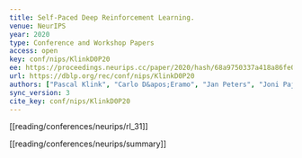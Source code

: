 ```yaml
---
title: Self-Paced Deep Reinforcement Learning.
venue: NeurIPS
year: 2020
type: Conference and Workshop Papers
access: open
key: conf/nips/KlinkD0P20
ee: https://proceedings.neurips.cc/paper/2020/hash/68a9750337a418a86fe06c1991a1d64c-Abstract.html
url: https://dblp.org/rec/conf/nips/KlinkD0P20
authors: ["Pascal Klink", "Carlo D&apos;Eramo", "Jan Peters", "Joni Pajarinen"]
sync_version: 3
cite_key: conf/nips/KlinkD0P20
---
```


[[reading/conferences/neurips/rl_31]]

[[reading/conferences/neurips/summary]]


